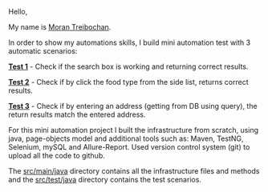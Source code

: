 Hello,

My name is <ins>Moran Treibochan</ins>.

In order to show my automations skills, I build mini automation test with 3 automatic scenarios:

<ins>**Test 1**</ins> - Check if the search box is working and returning correct results.

<ins>**Test 2**</ins> - Check if by click the food type from the side list, returns correct results.

<ins>**Test 3**</ins> - Check if by entering an address (getting from DB using query), the return results match the entered address.
 
For this mini automation project I built the infrastructure from scratch, using java, page-objects model and additional tools such as: Maven, TestNG, Selenium, mySQL and Allure-Report.
Used version control system (git) to upload all the code to github.

The <ins>src/main/java</ins> directory contains all the infrastructure files and methods and the <ins>src/test/java</ins> directory contains the test scenarios. 
   